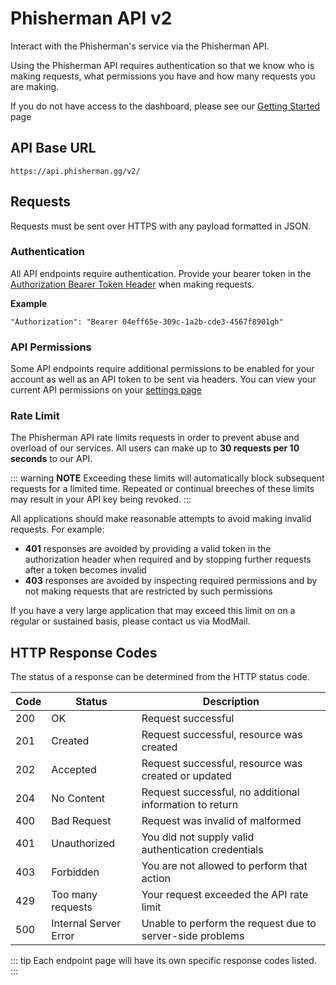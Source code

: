 # Phisherman API v2 <Badge type="tip" text="STABLE" />

Interact with the Phisherman's service via the Phisherman API.

Using the Phisherman API requires authentication so that we know who is making requests, what permissions you have and how many requests you are making.

If you do not have access to the dashboard, please see our [Getting Started](/guide/getting-started.md) page

## API Base URL

```
https://api.phisherman.gg/v2/
```

## Requests

Requests must be sent over HTTPS with any payload formatted in JSON.

### Authentication

All API endpoints require authentication. Provide your bearer token in the [Authorization Bearer Token Header](https://tools.ietf.org/html/rfc6750#section-2.1) when making requests.

**Example**

```
"Authorization": "Bearer 04eff65e-309c-1a2b-cde3-4567f8901gh"
```

### API Permissions

Some API endpoints require additional permissions to be enabled for your account as well as an API token to be sent via headers. You can view your current API permissions on your [settings page](https://phisherman.gg/user/settings)

### Rate Limit

The Phisherman API rate limits requests in order to prevent abuse and overload of our services. All users can make up to **30 requests per 10 seconds** to our API.

::: warning **NOTE**
Exceeding these limits will automatically block subsequent requests for a limited time. Repeated or continual breeches of these limits may result in your API key being revoked.
:::

All applications should make reasonable attempts to avoid making invalid requests. For example:

- **401** responses are avoided by providing a valid token in the authorization header when required and by stopping further requests after a token becomes invalid
- **403** responses are avoided by inspecting required permissions and by not making requests that are restricted by such permissions

If you have a very large application that may exceed this limit on on a regular or sustained basis, please contact us via ModMail.

## HTTP Response Codes

The status of a response can be determined from the HTTP status code.

| Code | Status                | Description                                               |
| ---- | --------------------- | --------------------------------------------------------- |
| 200  | OK                    | Request successful                                        |
| 201  | Created               | Request successful, resource was created                  |
| 202  | Accepted              | Request successful, resource was created or updated       |
| 204  | No Content            | Request successful, no additional information to return   |
| 400  | Bad Request           | Request was invalid of malformed                          |
| 401  | Unauthorized          | You did not supply valid authentication credentials       |
| 403  | Forbidden             | You are not allowed to perform that action                |
| 429  | Too many requests     | Your request exceeded the API rate limit                  |
| 500  | Internal Server Error | Unable to perform the request due to server-side problems |

::: tip
Each endpoint page will have its own specific response codes listed.
:::
